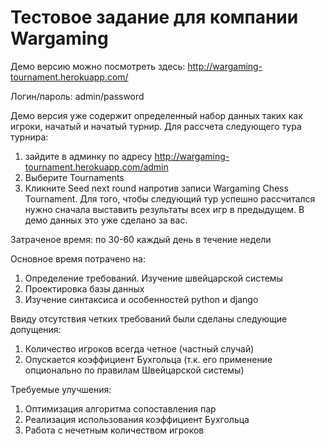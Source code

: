 Тестовое задание для компании Wargaming
=======================================

Демо версию можно посмотреть здесь: http://wargaming-tournament.herokuapp.com/

Логин/пароль: admin/password

Демо версия уже содержит определенный набор данных таких как игроки, начатый и начатый турнир.
Для рассчета следующего тура турнира:
  1. зайдите в админку по адресу http://wargaming-tournament.herokuapp.com/admin
  2. Выберите Tournaments
  3. Кликните Seed next round напротив записи Wargaming Chess Tournament. Для того, чтобы следующий тур успешно рассчитался нужно сначала выставить результаты всех игр в предыдущем. В демо данных это уже сделано за вас.

Затраченое время: по 30-60 каждый день в течение недели

Основное время потрачено на:
  1. Определение требований. Изучение швейцарской системы
  2. Проектировка базы данных
  3. Изучение синтаксиса и особенностей python и django

Ввиду отсутствия четких требований были сделаны следующие допущения:
  1. Количество игроков всегда четное (частный случай)
  2. Опускается коэффициент Бухгольца (т.к. его применение опционально по правилам Швейцарской системы)

Требуемые улучшения:
  1. Оптимизация алгоритма сопоставления пар
  2. Реализация использования коэффициент Бухгольца
  3. Работа с нечетным количеством игроков
